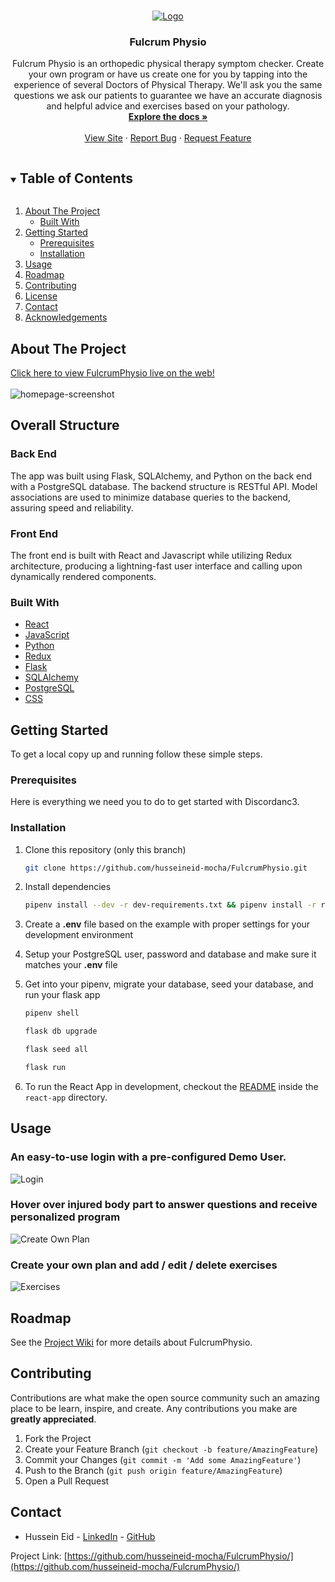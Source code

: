 <!-- PROJECT SHIELDS -->
<!--
*** I'm using markdown "reference style" links for readability.
*** Reference links are enclosed in brackets [ ] instead of parentheses ( ).
*** See the bottom of this document for the declaration of the reference variables
*** for contributors-url, forks-url, etc. This is an optional, concise syntax you may use.
*** https://www.markdownguide.org/basic-syntax/#reference-style-links
-->



<!-- PROJECT LOGO -->
<br />
<p align="center">
  <a href="https://fulcrumphysio.herokuapp.com/">
    <img src="./READMEImages/fulcrumLogo.png" alt="Logo" style="background-color:white">
  </a>

  <h3 align="center">Fulcrum Physio</h3>

  <p align="center">
   Fulcrum Physio is an orthopedic physical therapy symptom checker. Create your own program or have us create one for you by tapping into the experience of several Doctors of Physical Therapy. We'll ask you the same questions we ask our patients to guarantee we have an accurate diagnosis and helpful advice and exercises based on your pathology. 
    <br />
    <a href="https://github.com/husseineid-mocha/FulcrumPhysio/wiki"><strong>Explore the docs »</strong></a>
    <br />
    <br />
    <a href="https://fulcrumphysio.herokuapp.com/">View Site</a>
    ·
    <a href="https://github.com/husseineid-mocha/FulcrumPhysio/issues">Report Bug</a>
    ·
    <a href="https://github.com/husseineid-mocha/FulcrumPhysio/issues">Request Feature</a>
  </p>
</p>



<!-- TABLE OF CONTENTS -->
<details open="open">
  <summary><h2 style="display: inline-block">Table of Contents</h2></summary>
  <ol>
    <li>
      <a href="#about-the-project">About The Project</a>
      <ul>
        <li><a href="#built-with">Built With</a></li>
      </ul>
    </li>
    <li>
      <a href="#getting-started">Getting Started</a>
      <ul>
        <li><a href="#prerequisites">Prerequisites</a></li>
        <li><a href="#installation">Installation</a></li>
      </ul>
    </li>
    <li><a href="#usage">Usage</a></li>
    <li><a href="#roadmap">Roadmap</a></li>
    <li><a href="#contributing">Contributing</a></li>
    <li><a href="#license">License</a></li>
    <li><a href="#contact">Contact</a></li>
    <li><a href="#acknowledgements">Acknowledgements</a></li>
  </ol>
</details>



<!-- ABOUT THE PROJECT -->
## About The Project

[Click here to view FulcrumPhysio live on the web!](https://fulcrumphysio.herokuapp.com/)
<br>
</br>
![homepage-screenshot](READMEImages/splash.png)

## Overall Structure

### Back End
The app was built using Flask, SQLAlchemy, and Python on the back end with a PostgreSQL database. The backend structure is RESTful API. Model associations are used to minimize database queries to the backend, assuring speed and reliability.

### Front End
The front end is built with React and Javascript while utilizing Redux architecture, producing a lightning-fast user interface and calling upon dynamically rendered components.

### Built With

* [React](https://reactjs.org/)
* [JavaScript](https://www.javascript.com/)
* [Python](https://docs.python.org/3/)
* [Redux](https://redux.js.org/)
* [Flask](https://flask.palletsprojects.com/en/1.1.x/)
* [SQLAlchemy](https://flask-sqlalchemy.palletsprojects.com/en/2.x/)
* [PostgreSQL](https://www.postgresql.org/docs/current/)
* [CSS](http://www.css3.info/)

<!-- GETTING STARTED -->
## Getting Started

To get a local copy up and running follow these simple steps.

### Prerequisites

Here is everything we need you to do to get started with Discordanc3.

### Installation

1. Clone this repository (only this branch)

   ```bash
   git clone https://github.com/husseineid-mocha/FulcrumPhysio.git
   ```

2. Install dependencies

      ```bash
      pipenv install --dev -r dev-requirements.txt && pipenv install -r requirements.txt
      ```

3. Create a **.env** file based on the example with proper settings for your
   development environment
4. Setup your PostgreSQL user, password and database and make sure it matches your **.env** file

5. Get into your pipenv, migrate your database, seed your database, and run your flask app

   ```bash
   pipenv shell
   ```

   ```bash
   flask db upgrade
   ```

   ```bash
   flask seed all
   ```

   ```bash
   flask run
   ```

6. To run the React App in development, checkout the [README](./react-app/README.md) inside the `react-app` directory.


<!-- USAGE EXAMPLES -->
## Usage
### An easy-to-use login with a pre-configured Demo User.
![Login](READMEImages/demoLogin.png)
### Hover over injured body part to answer questions and receive personalized program
![Create Own Plan](READMEImages/createOwnPlan.gif)
### Create your own plan and add / edit / delete exercises
![Exercises](READMEImages/addEditDelete.gif)


<!-- ROADMAP -->
## Roadmap

See the [Project Wiki](https://github.com/husseineid-mocha/FulcrumPhysio/wiki) for more details about FulcrumPhysio.

<!-- CONTRIBUTING -->
## Contributing

Contributions are what make the open source community such an amazing place to be learn, inspire, and create. Any contributions you make are **greatly appreciated**.

1. Fork the Project
2. Create your Feature Branch (`git checkout -b feature/AmazingFeature`)
3. Commit your Changes (`git commit -m 'Add some AmazingFeature'`)
4. Push to the Branch (`git push origin feature/AmazingFeature`)
5. Open a Pull Request



<!-- CONTACT -->
## Contact 

* Hussein Eid - [LinkedIn](https://www.linkedin.com/in/hussein-eid/) - [GitHub](https://github.com/husseineid-mocha)


Project Link: [https://github.com/husseineid-mocha/FulcrumPhysio/](https://github.com/husseineid-mocha/FulcrumPhysio/)
